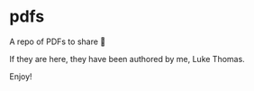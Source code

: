 # pdfs
A repo of PDFs to share 🏁

If they are here, they have been authored by me, Luke Thomas.

Enjoy!
